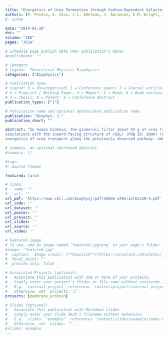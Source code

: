 ```yaml
---
title: "Energetics of Urea Permeation through Sodium-Dependent Galactose Cotransporter vSGLT"
authors: [P. Pendse, S. Choe, J.L. Adelman, J. Abramson, E.M. Wright, J.M. Rosenberg, M. Grabe]
#- schoe

date: "2014-01-28"
doi: ""
volume: "106"
pages: "365a"

# Schedule page publish date (NOT publication's date).
#publishDate: ""

# Category
# Legend:  Theoretical Physics; Biophysics
categories: ["Biophysics"]

# Publication type.
# Legend: 0 = Uncategorized; 1 = Conference paper; 2 = Journal article;
# 3 = Preprint / Working Paper; 4 = Report; 5 = Book; 6 = Book section;
# 7 = Thesis; 8 = Patent; 9 = Conference abstract
publication_types: ["1"]

# Publication name and optional abbreviated publication name.
publication: "Biophys. J."
publication_short: ""

abstract: "In human kidneys, the glomeruli filter about 54 g of urea from the blood each day and approximately 12-14 g of which is reabsorbed in the proximal tubule that is believed to be devoid of urea channels or uniporters. Experimental evidence suggests that human sodium-dependent glucose cotransporters (hSGLTs) may be involved in urea uptake. Our Molecular dynamics (MD)
simulations with the inward-facing structure of vSGLT (PDB ID: 3DH4) resulted in permeation of a single urea molecule in presence of a bound galactose. Separately, long-timescale MD simulations (1.5 ms) performed on the Anton supercomputer in presence of urea did not result in any urea permeation event. During these simulations, sugar was observed to escape the binging pocket indicating that the presence of galctose in the binding pocket may facilitate urea escape to the periplasm. Here we present our results on the study of
energetics of urea transport along the previously observed pathway. Umbrella sampling simulations are performed to calculate the potential of mean force (PMF) of urea exit. Separate sets of umbrella sampling simulations are performed in presence and absence of a bound galactose to investigate our hypothesis that the bound galactose facilitates urea permeation. Two different force field parameters for urea are used to inspect the validity of the previously observed urea permeation event."

# Summary. An optional shortened abstract.
#summary: []

#tags:
#- Source Themes

featured: false

# links:
# - name: ""
#   url: ""
url_pdf: 'https://www.cell.com/biophysj/pdf/S0006-3495(13)03330-4.pdf'
url_code: ''
url_dataset: ''
url_poster: ''
url_project: ''
url_slides: ''
url_source: ''
url_video: ''

# Featured image
# To use, add an image named `featured.jpg/png` to your page's folder.
#image: "featured.jpg"
#  caption: 'Image credit: [**Unsplash**](https://unsplash.com/photos/jdD8gXaTZsc)'
#  focal_point: ""
#  preview_only: false

# Associated Projects (optional).
#   Associate this publication with one or more of your projects.
#   Simply enter your project's folder or file name without extension.
#   E.g. `internal-project` references `content/project/internal-project/index.md`.
#   Otherwise, set `projects: []`.
projects: [membrane_protein]

# Slides (optional).
#   Associate this publication with Markdown slides.
#   Simply enter your slide deck's filename without extension.
#   E.g. `slides: "example"` references `content/slides/example/index.md`.
#   Otherwise, set `slides: ""`.
#slides: example
---
```







